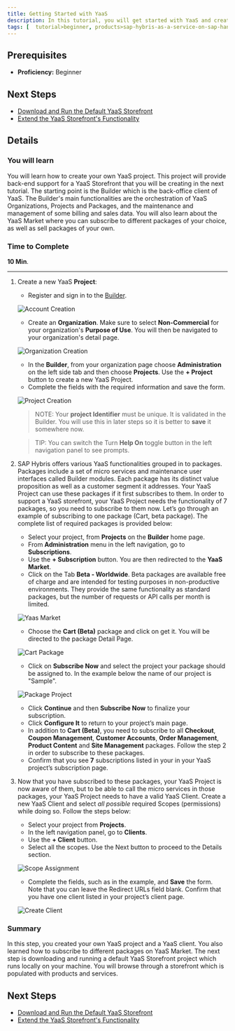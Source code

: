 ```yaml
---
title: Getting Started with YaaS
description: In this tutorial, you will get started with YaaS and create a YaaS project. You will learn about the YaaS Builder and the YaaS Market.
tags: [  tutorial>beginner, products>sap-hybris-as-a-service-on-sap-hana-cloud-platform>sap-hybris-as-a-service-on-sap-hana-cloud-platform ]
---
```

## Prerequisites  
 - **Proficiency:** Beginner

## Next Steps
 - [Download and Run the Default YaaS Storefront](http://go.sap.com/developer/tutorials/yaas-download-run-default-storefront.html)
 - [Extend the YaaS Storefront's Functionality](http://go.sap.com/developer/tutorials/yaas-extend-storefront-functionality-webservice.html)

## Details
### You will learn  
You will learn how to create your own YaaS project. This project will provide back-end support for a YaaS Storefront that you will be creating in the next tutorial. The starting point is the Builder which is the back-office client of YaaS. The Builder's main functionalities are the orchestration of YaaS Organizations, Projects and Packages, and the maintenance and management of some billing and sales data. You will also learn about the YaaS Market where you can subscribe to different packages of your choice, as well as sell packages of your own.

### Time to Complete
**10 Min**.

---
1. Create a new YaaS **Project**:
    - Register and sign in to the [Builder](https://builder.yaas.io/).

    ![Account Creation](builder-create-account.PNG)

    - Create an **Organization**. Make sure to select **Non-Commercial** for your organization's **Purpose of Use**. You will then be navigated to your organization's detail page.

    ![Organization Creation](organization-creation.PNG)

    - In the **Builder**, from your organization page choose **Administration** on the left side tab and then choose **Projects**. Use the **+ Project** button to create a new YaaS Project.
    - Complete the fields with the required information and save the form.

    ![Project Creation](create-new-project.PNG)

    > NOTE: Your **project Identifier** must be unique. It is validated in the Builder. You will use this in later steps so it is better to **save** it somewhere now.

    > TIP: You can switch the Turn **Help On** toggle button in the left navigation panel to see prompts.

2. SAP Hybris offers various YaaS functionalities grouped in to packages. Packages include a set of micro services and maintenance user interfaces called Builder modules. Each package has its distinct value proposition as well as a customer segment it addresses.   Your YaaS Project can use these packages if it first subscribes to them.  In order to support a YaaS storefront, your YaaS Project needs the functionality of 7 packages, so you need to subscribe to them now. Let’s go through an example of subscribing to one package (Cart, beta package). The complete list of required packages is provided below:

    - Select your project, from **Projects** on the **Builder** home page.
    - From **Administration** menu in the left navigation, go to **Subscriptions**.
    - Use the **+ Subscription** button. You are then redirected to the **YaaS Market**.
    - Click on the Tab **Beta - Worldwide**. Beta packages are available free of charge and are intended for testing purposes in non-productive environments. They provide the same functionality as standard packages, but the number of requests or API calls per month is limited.

    ![Yaas Market](yaas-market.PNG)

    - Choose the **Cart (Beta)** package and click on get it. You will be directed to the package Detail Page.

    ![Cart Package](cart-package-detail-page.PNG)

    - Click on **Subscribe Now** and select the project your package should be assigned to. In the example below the name of our project is "Sample".

    ![Package Project](add-package-toproject.PNG)

    - Click **Continue** and then **Subscribe Now** to finalize your subscription.
    - Click **Configure It** to return to your project’s main page.
    - In addition to **Cart (Beta)**, you need to subscribe to all **Checkout**, **Coupon Management**, **Customer Accounts**, **Order Management**, **Product Content** and **Site Management** packages. Follow the step 2 in order to subscribe to these packages.
    - Confirm that you see **7** subscriptions listed in your in your YaaS project’s subscription page.  

3. Now that you have subscribed to these packages, your YaaS Project is now aware of them, but to be able to call the micro services in those packages, your YaaS Project needs to have a valid YaaS Client.  Create a new YaaS Client and select *all possible* required Scopes (permissions) while doing so. Follow the steps below:

    - Select your project from **Projects**.
    - In the left navigation panel, go to **Clients**.
    - Use the **+ Client** button.
    - Select all the scopes. Use the Next button to proceed to the Details section.

    ![Scope Assignment](client-scope-assignment.PNG)

    - Complete the fields, such as in the example, and **Save** the form. Note that you can leave the Redirect URLs field blank. Confirm that you have one client listed in your project’s client page.

    ![Create Client](create-new-client.PNG)

### Summary
In this step, you created your own YaaS project and a YaaS client. You also learned how to subscribe to different packages on YaaS Market. The next step is downloading and running a default YaaS Storefront project which runs locally on your machine. You will browse through a storefront which is populated with products and services.    

## Next Steps
 - [Download and Run the Default YaaS Storefront](http://go.sap.com/developer/tutorials/yaas-download-run-default-storefront.html)
 - [Extend the YaaS Storefront's Functionality](http://go.sap.com/developer/tutorials/yaas-extend-storefront-functionality-webservice.html)
